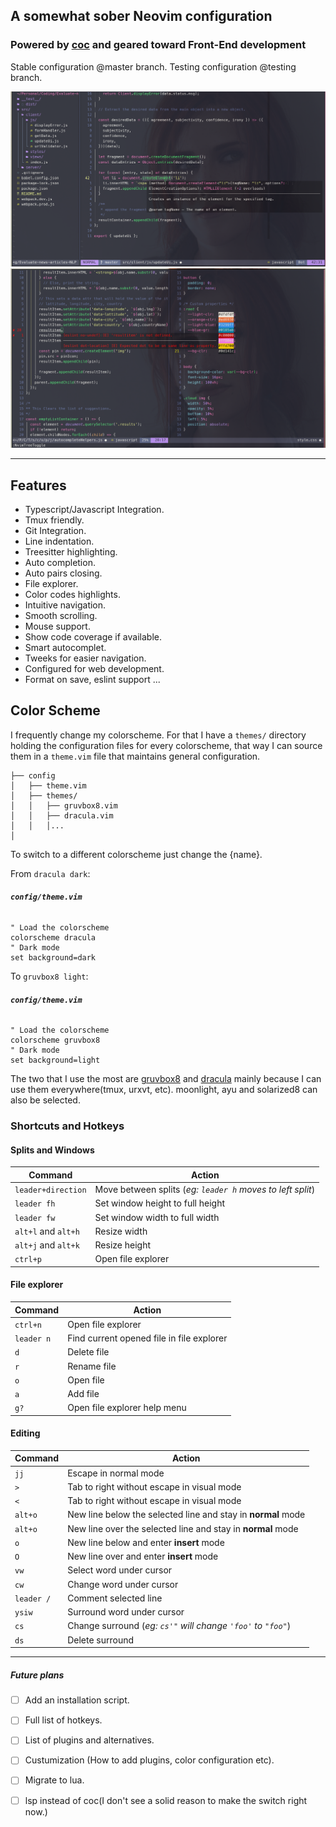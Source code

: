 ## A somewhat sober Neovim configuration

### Powered by [coc](https://github.com/neoclide/coc.nvim) and geared toward Front-End development

Stable configuration @master branch.
Testing configuration @testing branch.

![Alt text](demo.png)
![Alt text](demo_2.png)

---

## Features

* Typescript/Javascript Integration.
* Tmux friendly.
* Git Integration.
* Line indentation.
* Treesitter highlighting.
* Auto completion.
* Auto pairs closing.
* File explorer.
* Color codes highlights.
* Intuitive navigation.
* Smooth scrolling.
* Mouse support.
* Show code coverage if available.
* Smart autocomplet.
* Tweeks for easier navigation.
* Configured for web development.
* Format on save, eslint support ...


## Color Scheme

I frequently change my colorscheme. For that I have a `themes/` directory holding the configuration files for every colorscheme, that way I can source them in a `theme.vim` file that maintains general configuration.

    ├── config        
    │   ├── theme.vim
    │   ├── themes/
    │   │   ├── gruvbox8.vim
    │   │   ├── dracula.vim
    │   │   │...
    │

To switch to a different colorscheme just change the {name}.

From `dracula dark`:

###### **`config/theme.vim`**
```vim
" Load the colorscheme
colorscheme dracula
" Dark mode
set background=dark
```

To `gruvbox8 light`:
###### **`config/theme.vim`**
```vim
" Load the colorscheme
colorscheme gruvbox8
" Dark mode
set background=light
```

The two that I use the most are [gruvbox8](https://github.com/lifepillar/vim-gruvbox8) and [dracula](https://github.com/dracula/vim) mainly because I can use them everywhere(tmux, urxvt, etc). moonlight, ayu and solarized8 can also be selected.

### Shortcuts and Hotkeys

#### Splits and Windows

|Command | Action|
|--- | --- |
| `leader+direction`| Move between splits (_eg: `leader h` moves to left split_)|
| `leader fh`| Set window height to full height|
| `leader fw`| Set window width to full width|
| `alt+l` and `alt+h`| Resize width|
| `alt+j` and `alt+k`| Resize height|
| `ctrl+p`| Open file explorer|

#### File explorer

|Command | Action|
|--- | --- |
| `ctrl+n`| Open file explorer|
| `leader n`| Find current opened file in file explorer|
| `d`| Delete file|
| `r`| Rename file|
| `o`| Open file|
| `a`| Add file|
| `g?`| Open file explorer help menu|

#### Editing

|Command | Action|
|--- | --- |
| `jj`| Escape in normal mode|
| `>`| Tab to right without escape in visual mode|
| `<`| Tab to right without escape in visual mode|
| `alt+o`| New line below the selected line and stay in **normal** mode|
| `alt+o`| New line over the selected line and stay in **normal** mode|
| `o`| New line below and enter **insert** mode|
| `O`| New line over and enter **insert** mode|
| `vw`| Select word under cursor|
| `cw`| Change word under cursor|
| `leader /`| Comment selected line|
| `ysiw`| Surround word under cursor|
| `cs`| Change surround (_eg: `cs'"` will change `'foo'` to `"foo"`_)|
| `ds`| Delete surround|

---

##### Future plans

* [  ] Add an installation script.
* [  ] Full list of hotkeys.
* [  ] List of plugins and alternatives.
* [  ] Custumization (How to add plugins, color configuration etc).
* [  ] Migrate to lua.
* [  ] lsp instead of coc(I don't see a solid reason to make the switch right now.)

